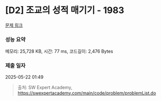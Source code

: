 # [D2] 조교의 성적 매기기 - 1983 

[문제 링크](https://swexpertacademy.com/main/code/problem/problemDetail.do?contestProbId=AV5PwGK6AcIDFAUq) 

### 성능 요약

메모리: 25,728 KB, 시간: 77 ms, 코드길이: 2,476 Bytes

### 제출 일자

2025-05-22 01:49



> 출처: SW Expert Academy, https://swexpertacademy.com/main/code/problem/problemList.do